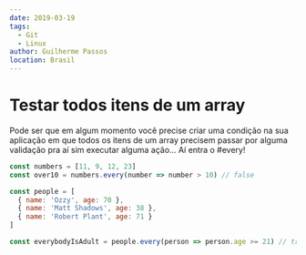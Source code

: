 ```yaml
---
date: 2019-03-19
tags:
  - Git
  - Linux
author: Guilherme Passos
location: Brasil
---
```


# Testar todos itens de um array

Pode ser que em algum momento você precise criar uma condição na sua aplicação em que todos os itens de um array precisem passar por alguma validação pra aí sim executar alguma ação... Aí entra o #every!

```javascript
const numbers = [11, 9, 12, 23]
const over10 = numbers.every(number => number > 10) // false

const people = [
  { name: 'Ozzy', age: 70 },
  { name: 'Matt Shadows', age: 38 },
  { name: 'Robert Plant', age: 71 }
]

const everybodyIsAdult = people.every(person => person.age >= 21) // true
```
